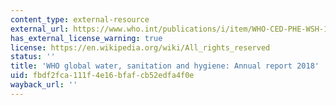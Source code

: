 ```yaml
---
content_type: external-resource
external_url: https://www.who.int/publications/i/item/WHO-CED-PHE-WSH-19.147
has_external_license_warning: true
license: https://en.wikipedia.org/wiki/All_rights_reserved
status: ''
title: 'WHO global water, sanitation and hygiene: Annual report 2018'
uid: fbdf2fca-111f-4e16-bfaf-cb52edfa4f0e
wayback_url: ''
---
```

